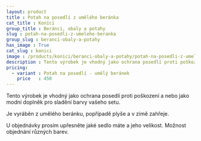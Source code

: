 ```yaml
---
layout: product
title : Potah na posedlí z umělého beránka
cat_title : Koníci
group_title : Beránci, obaly a potahy
slug : potah-na-posedli-z-umeleho-beranka
group_slug : beranci-obaly-a-potahy
has_image : True
cat_slug : konici
image : /products/konici/beranci-obaly-a-potahy/potah-na-posedli-z-umeleho-beranka.jpg
description : Tento výrobek je vhodný jako ochrana posedlí proti poškození a nebo jako modní doplněk pro sladění barvy vašeho setu.
pricing:
  - variant : Potah na posedlí - umělý beránek
    price   : 450
---
```


Tento výrobek je vhodný jako ochrana posedlí proti poškození a nebo jako modní doplněk pro sladění barvy vašeho setu.

Je vyráběn z umělého beránku, popřípadě plyše a v zimě zahřeje.

U objednávky prosím upřesněte jaké sedlo máte a jeho velikost.
Možnost objednání různých barev.

